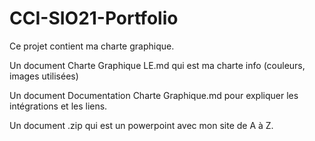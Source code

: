 # CCI-SIO21-Portfolio

Ce projet contient ma charte graphique. 

Un document Charte Graphique LE.md qui est ma charte info (couleurs, images utilisées)

Un document Documentation Charte Graphique.md pour expliquer les intégrations et les liens.

Un document .zip qui est un powerpoint avec mon site de A à Z.





